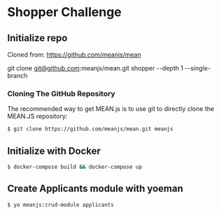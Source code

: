 # Shopper Challenge

## Initialize repo

Cloned from: https://github.com/meanjs/mean

git clone git@github.com:meanjs/mean.git shopper --depth 1 --single-branch

### Cloning The GitHub Repository
The recommended way to get MEAN.js is to use git to directly clone the MEAN.JS repository:

```bash
$ git clone https://github.com/meanjs/mean.git meanjs
```

## Initialize with Docker


```bash
$ docker-compose build && docker-compose up
```


## Create Applicants module with yoeman

```bash
$ yo meanjs:crud-module applicants
```

